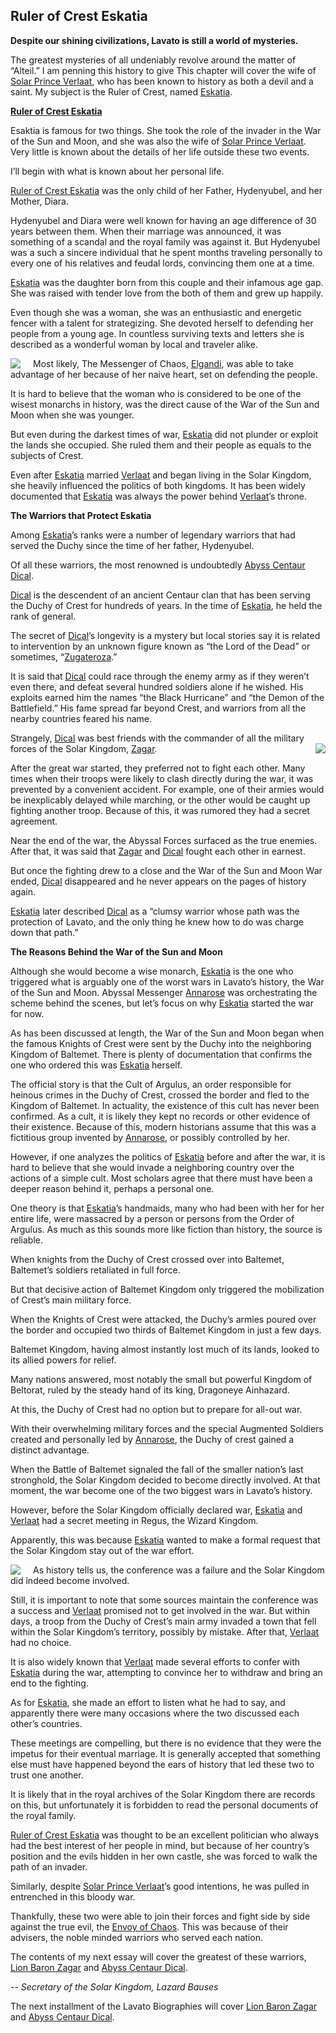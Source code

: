 ## Ruler of Crest Eskatia

**Despite our shining civilizations, Lavato is still a world of mysteries.**

The greatest mysteries of all undeniably revolve around the matter of “Alteil.” I am penning this history to give This chapter will cover the wife of [Solar Prince Verlaat], who has been known to history as both a devil and a saint. My subject is the Ruler of Crest, named [Eskatia].

**[Ruler of Crest Eskatia]**

Esaktia is famous for two things. She took the role of the invader in the War of the Sun and Moon, and she was also the wife of [Solar Prince Verlaat]. Very little is known about the details of her life outside these two events.

I’ll begin with what is known about her personal life.

[Ruler of Crest Eskatia] was the only child of her Father, Hydenyubel, and her Mother, Diara.

Hydenyubel and Diara were well known for having an age difference of 30 years between them. When their marriage was announced, it was something of a scandal and the royal family was against it. But Hydenyubel was a such a sincere individual that he spent months traveling personally to every one of his relatives and feudal lords, convincing them one at a time.

[Eskatia] was the daughter born from this couple and their infamous age gap. She was raised with tender love from the both of them and grew up happily.

Even though she was a woman, she was an enthusiastic and energetic fencer with a talent for strategizing. She devoted herself to defending her people from a young age. In countless surviving texts and letters she is described as a wonderful woman by local and traveler alike.

<img style="float:left;margin-right:20px" src="http://tinyink.com.vn/ab/images/0026.jpg"/> Most likely, The Messenger of Chaos, [Elgandi], was able to take advantage of her because of her naive heart, set on defending the people.

It is hard to believe that the woman who is considered to be one of the wisest monarchs in history, was the direct cause of the War of the Sun and Moon when she was younger.

But even during the darkest times of war, [Eskatia] did not plunder or exploit the lands she occupied. She ruled them and their people as equals to the subjects of Crest.

Even after [Eskatia] married [Verlaat] and began living in the Solar Kingdom, she heavily influenced the politics of both kingdoms. It has been widely documented that [Eskatia] was always the power behind [Verlaat]’s throne.

**The Warriors that Protect Eskatia**

Among [Eskatia]’s ranks were a number of legendary warriors that had served the Duchy since the time of her father, Hydenyubel.

Of all these warriors, the most renowned is undoubtedly [Abyss Centaur Dical].

[Dical] is the descendent of an ancient Centaur clan that has been serving the Duchy of Crest for hundreds of years. In the time of [Eskatia], he held the rank of general.

The secret of [Dical]’s longevity is a mystery but local stories say it is related to intervention by an unknown figure known as “the Lord of the Dead” or sometimes, “[Zugateroza].”

It is said that [Dical] could race through the enemy army as if they weren’t even there, and defeat several hundred soldiers alone if he wished. His exploits earned him the names “the Black Hurricane” and “the Demon of the Battlefield.” His fame spread far beyond Crest, and warriors from all the nearby countries feared his name.

Strangely, [Dical] was best friends with the commander of all the military forces of the Solar Kingdom, [Zagar].<img style="float:right;margin-left:20px" src="http://tinyink.com.vn/ab/images/0027.jpg"/>

After the great war started, they preferred not to fight each other. Many times when their troops were likely to clash directly during the war, it was prevented by a convenient accident. For example, one of their armies would be inexplicably delayed while marching, or the other would be caught up fighting another troop. Because of this, it was rumored they had a secret agreement.

Near the end of the war, the Abyssal Forces surfaced as the true enemies. After that, it was said that [Zagar] and [Dical] fought each other in earnest.

But once the fighting drew to a close and the War of the Sun and Moon War ended, [Dical] disappeared and he never appears on the pages of history again.

[Eskatia] later described [Dical] as a “clumsy warrior whose path was the protection of Lavato, and the only thing he knew how to do was charge down that path.”

**The Reasons Behind the War of the Sun and Moon**

Although she would become a wise monarch, [Eskatia] is the one who triggered what is arguably one of the worst wars in Lavato’s history, the War of the Sun and Moon. Abyssal Messenger [Annarose] was orchestrating the scheme behind the scenes, but let’s focus on why [Eskatia] started the war for now.

As has been discussed at length, the War of the Sun and Moon began when the famous Knights of Crest were sent by the Duchy into the neighboring Kingdom of Baltemet. There is plenty of documentation that confirms the one who ordered this was [Eskatia] herself.

The official story is that the Cult of Argulus, an order responsible for heinous crimes in the Duchy of Crest, crossed the border and fled to the Kingdom of Baltemet. In actuality, the existence of this cult has never been confirmed. As a cult, it is likely they kept no records or other evidence of their existence. Because of this, modern historians assume that this was a fictitious group invented by [Annarose], or possibly controlled by her.

However, if one analyzes the politics of [Eskatia] before and after the war, it is hard to believe that she would invade a neighboring country over the actions of a simple cult. Most scholars agree that there must have been a deeper reason behind it, perhaps a personal one.

One theory is that [Eskatia]’s handmaids, many who had been with her for her entire life, were massacred by a person or persons from the Order of Argulus. As much as this sounds more like fiction than history, the source is reliable.

When knights from the Duchy of Crest crossed over into Baltemet, Baltemet’s soldiers retaliated in full force.

But that decisive action of Baltemet Kingdom only triggered the mobilization of Crest’s main military force.

When the Knights of Crest were attacked, the Duchy’s armies poured over the border and occupied two thirds of Baltemet Kingdom in just a few days.

Baltemet Kingdom, having almost instantly lost much of its lands, looked to its allied powers for relief.

Many nations answered, most notably the small but powerful Kingdom of Beltorat, ruled by the steady hand of its king, Dragoneye Ainhazard.

At this, the Duchy of Crest had no option but to prepare for all-out war.

With their overwhelming military forces and the special Augmented Soldiers created and personally led by [Annarose], the Duchy of crest gained a distinct advantage.

When the Battle of Baltemet signaled the fall of the smaller nation’s last stronghold, the Solar Kingdom decided to become directly involved. At that moment, the war become one of the two biggest wars in Lavato’s history.

However, before the Solar Kingdom officially declared war, [Eskatia] and [Verlaat] had a secret meeting in Regus, the Wizard Kingdom.

Apparently, this was because [Eskatia] wanted to make a formal request that the Solar Kingdom stay out of the war effort.

<img style="float:left;margin-right:20px" src="http://tinyink.com.vn/ab/images/0000.jpg"/> As history tells us, the conference was a failure and the Solar Kingdom did indeed become involved.

Still, it is important to note that some sources maintain the conference was a success and [Verlaat] promised not to get involved in the war. But within days, a troop from the Duchy of Crest’s main army invaded a town that fell within the Solar Kingdom’s territory, possibly by mistake. After that, [Verlaat] had no choice.

It is also widely known that [Verlaat] made several efforts to confer with [Eskatia] during the war, attempting to convince her to withdraw and bring an end to the fighting.

As for [Eskatia], she made an effort to listen what he had to say, and apparently there were many occasions where the two discussed each other’s countries.

These meetings are compelling, but there is no evidence that they were the impetus for their eventual marriage. It is generally accepted that something else must have happened beyond the ears of history that led these two to trust one another.

It is likely that in the royal archives of the Solar Kingdom there are records on this, but unfortunately it is forbidden to read the personal documents of the royal family.

[Ruler of Crest Eskatia] was thought to be an excellent politician who always had the best interest of her people in mind, but because of her country’s position and the evils hidden in her own castle, she was forced to walk the path of an invader.

Similarly, despite [Solar Prince Verlaat]’s good intentions, he was pulled in entrenched in this bloody war.

Thankfully, these two were able to join their forces and fight side by side against the true evil, the [Envoy of Chaos]. This was because of their advisers, the noble minded warriors who served each nation.

The contents of my next essay will cover the greatest of these warriors, [Lion Baron Zagar] and [Abyss Centaur Dical].



_*-- Secretary of the Solar Kingdom, Lazard Bauses*_

The next installment of the Lavato Biographies will cover [Lion Baron Zagar] and [Abyss Centaur Dical].

[Solar Prince Verlaat]: #0
[Verlaat]: #0
[Lion Baron Zagar]: #4
[Zagar]: #4
[Saber Saint Lapierre]: #5
[Lapierre]: #5
[Ruler of Crest Eskatia]: #26
[Eskatia]: #26
[Annarose]: #28
[Night Walker Riza]: #314
[Alphonce]: #205
[Emperor of the Silver Sun]: #1819
[Ishtar]: #1922
[Envoy of Chaos]: #1118
[Elgandi]: #1118
[Moon Princess]: #1742
[Abyss Centaur Dical]: #27
[Dical]: #27
[Zugateroza]: #29

